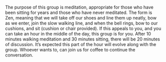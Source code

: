 The purpose of this group is meditation, appropriate for those who have been sitting for years and those who have never meditated. The form is Zen, meaning that we will take off our shoes and line them up neatly, bow as we enter, join the slow walking line, and when the bell rings, bow to our cushions, and sit (cushion or chair provided). If this appeals to you, and you can take an hour in the middle of the day, this group is for you. After 10 minutes walking meditation and 30 minutes sitting, there will be 20 minutes of discussion. It’s expected this part of the hour will evolve along with the group. Whoever wants to, can join us for coffee to continue the conversation.
